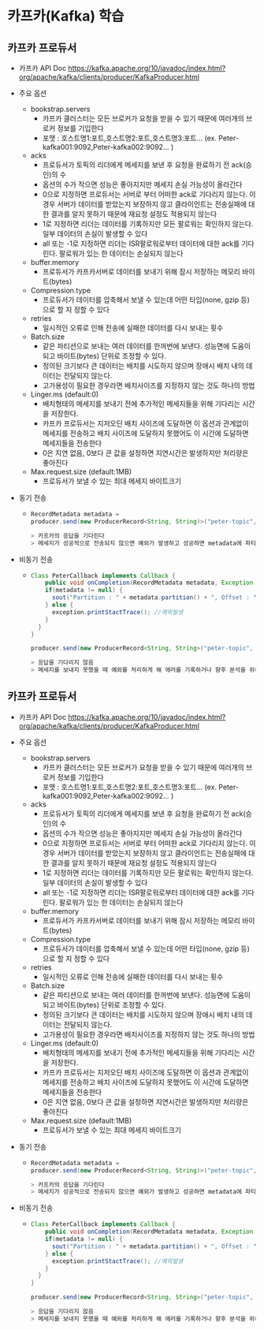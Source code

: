 # 카프카(Kafka) 학습



## 카프카 프로듀서



- 카프카 API Doc
  https://kafka.apache.org/10/javadoc/index.html?org/apache/kafka/clients/producer/KafkaProducer.html

- 주요 옵션
  - bookstrap.servers
    - 카프카 클러스터는 모든 브로커가 요청을 받을 수 있기 때문에 여러개의 브로커 정보를 기입한다
    - 포맷 : 호스트명1:포트,호스트명2:포트,호스트명3:포트... (ex. Peter-kafka001:9092,Peter-kafka002:9092... )
  - acks
    - 프로듀서가 토픽의 리더에게 메세지를 보낸 후 요청을 완료하기 전 ack(승인)의 수
    - 옵션의 수가 작으면 성능은 좋아지지만 메세지 손실 가능성이 올라간다
    - 0으로 지정하면 프로듀서는 서버로 부터 어떠한 ack로 기다리지 않는다. 이 경우 서버가 데이터를 받았는지 보장하지 않고 클라이언트는 전송실패에 대한 결과를 알지 못하기 때문에 재요청 설정도 적용되지 않는다
    - 1로 지정하면 리더는 데이터를 기록하지만 모든 팔로워는 확인하지 않는다. 일부 데이터의 손실이 발생할 수 있다
    - all 또는 -1로 지정하면 리더는 ISR팔로워로부터 데이터에 대한 ack를 기다린다. 팔로워가 있는 한 데이터는 손실되지 않는다
  - buffer.memory
    - 프로듀서가 카프카서버로 데이터를 보내기 위해 잠시 저장하는 메모리 바이트(bytes)
  - Compression.type
    - 프로듀서가 데이터를 압축해서 보낼 수 있는데 어떤 타입(none, gzip 등)으로 할 지 정할 수 있다
  - retries
    - 일시적인 오류로 인해 전송에 실패한 데이터를 다시 보내는 횟수
  - Batch.size
    - 같은 파티션으로 보내는 여러 데이터를 한꺼번에 보낸다. 성능면에 도움이 되고 바이트(bytes) 단위로 조정할 수 있다.
    - 정의된 크기보다 큰 데이터는 배치를 시도하지 않으며 장애시 배치 내의 데이터는 전달되지 않는다.
    - 고가용성이 필요한 경우라면 배치사이즈를 지정하지 않는 것도 하나의 방법
  - Linger.ms (default:0)
    - 배치형태의 메세지를 보내기 전에 추가적인 메세지들을 위해 기다리는 시간을 저장한다. 
    - 카프카 프로듀서는 지저오딘 배치 사이즈에 도달하면 이 옵션과 관계없이 메세지를 전송하고 배치 사이즈에 도달하지 못했어도 이 시간에 도달하면 메세지들을 전송한다
    - 0은 지연 없음, 0보다 큰 값을 설정하면 지연시간은 발생하지만 처리량은 좋아진다
  - Max.request.size (default:1MB)
    - 프로듀서가 보낼 수 있는 최대 메세지 바이트크기

- 동기 전송

  - ```java
    RecordMetadata metadata = 
    producer.send(new ProducerRecord<String, String)>("peter-topic", "send message")).get();
    
    > 카프카의 응답을 기다린다
    > 메세지가 성공적으로 전송되지 않으면 예외가 발생하고 성공하면 metadata에 파티션과 오프셋정보를 얻을 수 있다
    ```

- 비동기 전송

  - ```java
    Class PeterCallback implements Callback {
    	public void onCompletion(RecordMetadata metadata, Exception exception) {
        if(metadata != null) {
          sout("Partition : " + metadata.partition() + ", Offset : "+metadata.offset());
        } else {
          exception.printStactTrace(); //예외발생
        }
      }
    }
    
    producer.send(new ProducerRecord<String, String>("peter-topic", "send message"), new PeterCallback());
    
    > 응답을 기다리지 않음
    > 메세지를 보내지 못했을 때 예외를 처리하게 해 에러를 기록하거나 향후 분석을 위해 로깅을 할 수 있음
    ```

  

## 카프카 프로듀서



- 카프카 API Doc
  https://kafka.apache.org/10/javadoc/index.html?org/apache/kafka/clients/producer/KafkaProducer.html

- 주요 옵션
  - bookstrap.servers
    - 카프카 클러스터는 모든 브로커가 요청을 받을 수 있기 때문에 여러개의 브로커 정보를 기입한다
    - 포맷 : 호스트명1:포트,호스트명2:포트,호스트명3:포트... (ex. Peter-kafka001:9092,Peter-kafka002:9092... )
  - acks
    - 프로듀서가 토픽의 리더에게 메세지를 보낸 후 요청을 완료하기 전 ack(승인)의 수
    - 옵션의 수가 작으면 성능은 좋아지지만 메세지 손실 가능성이 올라간다
    - 0으로 지정하면 프로듀서는 서버로 부터 어떠한 ack로 기다리지 않는다. 이 경우 서버가 데이터를 받았는지 보장하지 않고 클라이언트는 전송실패에 대한 결과를 알지 못하기 때문에 재요청 설정도 적용되지 않는다
    - 1로 지정하면 리더는 데이터를 기록하지만 모든 팔로워는 확인하지 않는다. 일부 데이터의 손실이 발생할 수 있다
    - all 또는 -1로 지정하면 리더는 ISR팔로워로부터 데이터에 대한 ack를 기다린다. 팔로워가 있는 한 데이터는 손실되지 않는다
  - buffer.memory
    - 프로듀서가 카프카서버로 데이터를 보내기 위해 잠시 저장하는 메모리 바이트(bytes)
  - Compression.type
    - 프로듀서가 데이터를 압축해서 보낼 수 있는데 어떤 타입(none, gzip 등)으로 할 지 정할 수 있다
  - retries
    - 일시적인 오류로 인해 전송에 실패한 데이터를 다시 보내는 횟수
  - Batch.size
    - 같은 파티션으로 보내는 여러 데이터를 한꺼번에 보낸다. 성능면에 도움이 되고 바이트(bytes) 단위로 조정할 수 있다.
    - 정의된 크기보다 큰 데이터는 배치를 시도하지 않으며 장애시 배치 내의 데이터는 전달되지 않는다.
    - 고가용성이 필요한 경우라면 배치사이즈를 지정하지 않는 것도 하나의 방법
  - Linger.ms (default:0)
    - 배치형태의 메세지를 보내기 전에 추가적인 메세지들을 위해 기다리는 시간을 저장한다. 
    - 카프카 프로듀서는 지저오딘 배치 사이즈에 도달하면 이 옵션과 관계없이 메세지를 전송하고 배치 사이즈에 도달하지 못했어도 이 시간에 도달하면 메세지들을 전송한다
    - 0은 지연 없음, 0보다 큰 값을 설정하면 지연시간은 발생하지만 처리량은 좋아진다
  - Max.request.size (default:1MB)
    - 프로듀서가 보낼 수 있는 최대 메세지 바이트크기

- 동기 전송

  - ```java
    RecordMetadata metadata = 
    producer.send(new ProducerRecord<String, String)>("peter-topic", "send message")).get();
    
    > 카프카의 응답을 기다린다
    > 메세지가 성공적으로 전송되지 않으면 예외가 발생하고 성공하면 metadata에 파티션과 오프셋정보를 얻을 수 있다
    ```

- 비동기 전송

  - ```java
    Class PeterCallback implements Callback {
    	public void onCompletion(RecordMetadata metadata, Exception exception) {
        if(metadata != null) {
          sout("Partition : " + metadata.partition() + ", Offset : "+metadata.offset());
        } else {
          exception.printStactTrace(); //예외발생
        }
      }
    }
    
    producer.send(new ProducerRecord<String, String>("peter-topic", "send message"), new PeterCallback());
    
    > 응답을 기다리지 않음
    > 메세지를 보내지 못했을 때 예외를 처리하게 해 에러를 기록하거나 향후 분석을 위해 로깅을 할 수 있음
    ```

  
